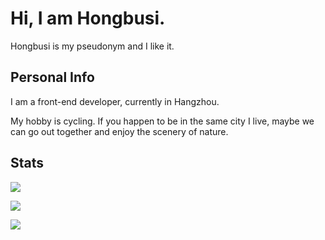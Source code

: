 # Hi, I am Hongbusi.

Hongbusi is my pseudonym and I like it. 

<!-- ## Personal Blog -->

## Personal Info

I am a front-end developer, currently in Hangzhou.

My hobby is cycling. If you happen to be in the same city I live, maybe we can go out together and enjoy the scenery of nature.

<!-- ## Projects -->

## Stats

![](https://github-readme-stats.vercel.app/api/top-langs/?username=Hongbusi&layout=compact)

![](https://github-readme-stats.vercel.app/api?username=Hongbusi&show_icons=true&icon_color=0366d6&text_color=24292e&bg_color=ffffff&hide_title=true)

![](https://komarev.com/ghpvc/?username=Hongbusi&color=red)
